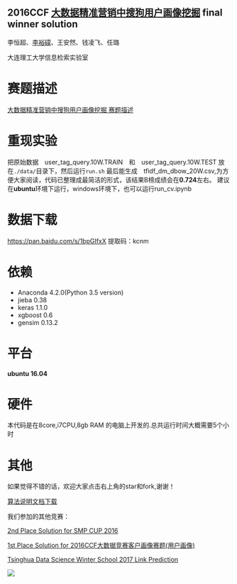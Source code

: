 ## 2016CCF [大数据精准营销中搜狗用户画像挖掘](http://www.wid.org.cn/data/science/player/competition/detail/description/239)  final winner solution
李恒超、[李裕礞](https://github.com/liyumeng)、王安然、钱凌飞、任璐

大连理工大学信息检索实验室

赛题描述
=====
[大数据精准营销中搜狗用户画像挖掘 赛题描述](https://github.com/liyumeng/ccf2016_sougou/wiki/%E5%A4%A7%E6%95%B0%E6%8D%AE%E7%B2%BE%E5%87%86%E8%90%A5%E9%94%80%E4%B8%AD%E6%90%9C%E7%8B%97%E7%94%A8%E6%88%B7%E7%94%BB%E5%83%8F%E6%8C%96%E6%8E%98-%E8%B5%9B%E9%A2%98%E6%8F%8F%E8%BF%B0)

重现实验
========
把原始数据　user_tag_query.10W.TRAIN　和　user_tag_query.10W.TEST 放在`./data/`目录下，然后运行`run.sh`
最后能生成　tfidf_dm_dbow_20W.csv,为方便大家阅读，代码已整理成最简洁的形式，该结果B榜成绩会在**0.724**左右。
建议在**ubuntu**环境下运行，windows环境下，也可以运行run_cv.ipynb

数据下载
=========
https://pan.baidu.com/s/1bpGIfxX
提取码：kcnm


依赖
=======
* Anaconda 4.2.0(Python 3.5 version)
* jieba 0.38
* keras 1.1.0
* xgboost 0.6
* gensim 0.13.2

平台
============
**ubuntu 16.04**

硬件
=======
本代码是在8core,i7CPU,8gb RAM 的电脑上开发的.总共运行时间大概需要5个小时

其他
=======
如果觉得不错的话，欢迎大家点击右上角的star和fork,谢谢！

[算法说明文档下载](docs/搜狗用户画像竞赛_算法说明文档.docx)

我们参加的其他竞赛：

[2nd Place Solution for SMP CUP 2016](https://github.com/liyumeng/SmpCup2016)

[1st Place Solution for 2016CCF大数据竞赛客户画像赛题(用户画像)](https://github.com/feidapeng/2016CCF_StateGrid_UserProfile)

[Tsinghua Data Science Winter School 2017 Link Prediction](https://github.com/liyumeng/LinkPrediction)

![](data/队旗.jpg)

